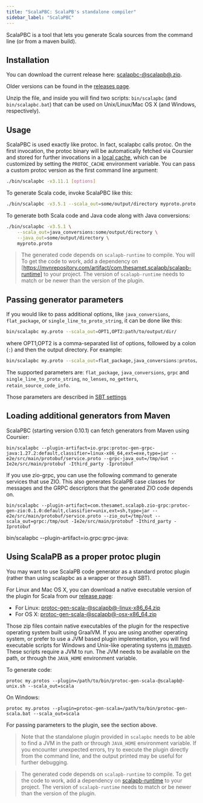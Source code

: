 ```yaml
---
title: "ScalaPBC: ScalaPB's standalone compiler"
sidebar_label: "ScalaPBC"
---
```


ScalaPBC is a tool that lets you generate Scala sources from the command line (or from a maven build).

## Installation

You can download the current release here: [scalapbc-@scalapb@.zip](https://github.com/scalapb/ScalaPB/releases/download/v@scalapb@/scalapbc-@scalapb@.zip).

Older versions can be found in the [releases page](https://github.com/scalapb/ScalaPB/releases).

Unzip the file, and inside you will find two scripts: `bin/scalapbc` (and
`bin/scalapbc.bat`) that can be used on Unix/Linux/Mac OS X (and Windows,
respectively).

## Usage

ScalaPBC is used exactly like protoc. In fact, scalapbc calls protoc.
On the first invocation, the protoc binary will be automatically
fetched via Coursier and stored for further invocations in a
[local cache](https://github.com/dirs-dev/directories-jvm#basedirectories),
which can be customized by setting the `PROTOC_CACHE` environment variable.
You can pass a custom protoc version as the first command line argument:

```bash
./bin/scalapbc -v3.11.1 [options]
```

To generate Scala code, invoke ScalaPBC like this:

```bash
./bin/scalapbc -v3.5.1 --scala_out=some/output/directory myproto.proto
```

To generate both Scala code and Java code along with Java conversions:

```bash
./bin/scalapbc -v3.5.1 \
    --scala_out=java_conversions:some/output/directory \
    --java_out=some/output/directory \
    myproto.proto
```

> The generated code depends on `scalapb-runtime` to compile. You will To get the code to work, add a dependency on [https://mvnrepository.com/artifact/com.thesamet.scalapb/scalapb-runtime] to your project. The version of `scalapb-runtime` needs to match or be newer than the version of the plugin.

## Passing generator parameters

If you would like to pass additional options, like `java_conversions`,
`flat_package`, or `single_line_to_proto_string`, it can be done like this:

```bash
bin/scalapbc my.proto --scala_out=OPT1,OPT2:path/to/output/dir/
```

where OPT1,OPT2 is a comma-separated list of options, followed by a colon
(`:`) and then the output directory. For example:

```bash
bin/scalapbc my.proto --scala_out=flat_package,java_conversions:protos/src/scala/main/
```

The supported parameters are: `flat_package`, `java_conversions`, `grpc` and `single_line_to_proto_string`, `no_lenses`, `no_getters`, `retain_source_code_info`.

Those parameters are described in [SBT settings](sbt-settings.md#additional-options-to-the-generator)

## Loading additional generators from Maven

ScalaPBC (starting version 0.10.1) can fetch generators from Maven using
Coursier:

    bin/scalapbc --plugin-artifact=io.grpc:protoc-gen-grpc-java:1.27.2:default,classifier=linux-x86_64,ext=exe,type=jar -- e2e/src/main/protobuf/service.proto --grpc-java_out=/tmp/out -Ie2e/src/main/protobuf -Ithird_party -Iprotobuf

If you use zio-grpc, you can use the following command to generate services
that use ZIO. This also generates ScalaPB case classes for messages and the
GRPC descriptors that the generated ZIO code depends on.

    bin/scalapbc --plugin-artifact=com.thesamet.scalapb.zio-grpc:protoc-gen-zio:0.1.0:default,classifier=unix,ext=sh,type=jar -- e2e/src/main/protobuf/service.proto --zio_out=/tmp/out --scala_out=grpc:/tmp/out -Ie2e/src/main/protobuf -Ithird_party -Iprotobuf

bin/scalapbc --plugin-artifact=io.grpc:grpc-java:
## Using ScalaPB as a proper protoc plugin

You may want to use ScalaPB code generator as a standard protoc plugin (rather
than using scalapbc as a wrapper or through SBT).

For Linux and Mac OS X, you can download a native executable version of the plugin for Scala from our [release page](https://github.com/scalapb/ScalaPB/releases):

* For Linux: [protoc-gen-scala-@scalapb@-linux-x86_64.zip](https://github.com/scalapb/ScalaPB/releases/download/v@scalapb@/protoc-gen-scala-@scalapb@-linux-x86_64.zip)
* For OS X: [protoc-gen-scala-@scalapb@-osx-x86_64.zip](https://github.com/scalapb/ScalaPB/releases/download/v@scalapb@/protoc-gen-scala-@scalapb@-osx-x86_64.zip)

Those zip files contain native executables of the plugin for the respective operating system built using GraalVM. If you are using another operating system, or prefer to use a JVM based plugin implementation, you will find executable scripts for Windows and Unix-like operating systems [in maven](https://repo1.maven.org/maven2/com/thesamet/scalapb/protoc-gen-scala/@scalapb@/). These scripts require a JVM to run. The JVM needs to be available on the path, or through the `JAVA_HOME` environment variable.

To generate code:

    protoc my.protos --plugin=/path/to/bin/protoc-gen-scala-@scalapb@-unix.sh --scala_out=scala

On Windows:

    protoc my.protos --plugin=protoc-gen-scala=/path/to/bin/protoc-gen-scala.bat --scala_out=scala

For passing parameters to the plugin, see the section above.

> Note that the standalone plugin provided in `scalapbc` needs to be able to find a JVM in the path or through `JAVA_HOME` environment variable. If you encounter unexpected errors, try to execute the plugin directly from the command line, and the output printed may be useful for further debugging.

> The generated code depends on `scalapb-runtime` to compile. To get the code to work, add a dependency on [scalapb-runtime](https://mvnrepository.com/artifact/com.thesamet.scalapb/scalapb-runtime) to your project. The version of `scalapb-runtime` needs to match or be newer than the version of the plugin.
